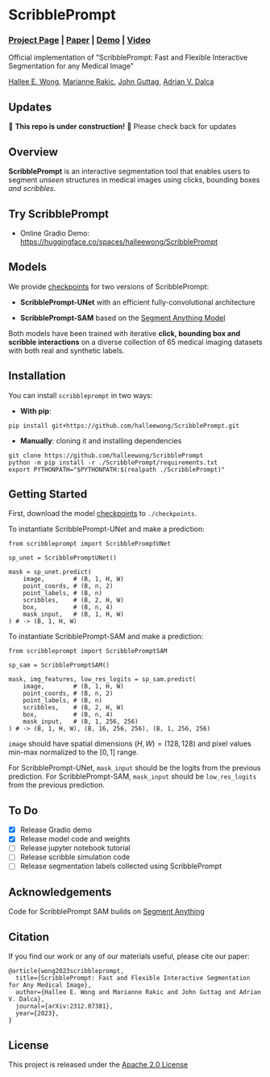 # ScribblePrompt

### [Project Page](https://scribbleprompt.csail.mit.edu) | [Paper](https://arxiv.org/abs/2312.07381) | [Demo](https://huggingface.co/spaces/halleewong/ScribblePrompt) | [Video](https://youtu.be/L8CiAoHzPUE)

Official implementation of "ScribblePrompt: Fast and Flexible Interactive Segmentation for any Medical Image" 

[Hallee E. Wong](https://halleewong.github.io/), [Marianne Rakic](https://mariannerakic.github.io/), [John Guttag](https://people.csail.mit.edu/guttag/), [Adrian V. Dalca](http://www.mit.edu/~adalca/)

## Updates

🚨 **This repo is under construction!** 🚨 Please check back for updates

## Overview

**ScribblePrompt** is an interactive segmentation tool that enables users to segment *unseen* structures in medical images using clicks, bounding boxes *and scribbles*.

## Try ScribblePrompt

* Online Gradio Demo: https://huggingface.co/spaces/halleewong/ScribblePrompt

## Models

We provide [checkpoints](https://www.dropbox.com/scl/fo/zl12obhnsqc2mq7ulviq9/h?rlkey=suaj632fd9aqd6c2gtajz1ywc&dl=0) for two versions of ScribblePrompt: 

* **ScribblePrompt-UNet** with an efficient fully-convolutional architecture  

* **ScribblePrompt-SAM** based on the [Segment Anything Model](https://github.com/facebookresearch/segment-anything)

Both models have been trained with iterative **click, bounding box and scribble interactions** on a diverse collection of 65 medical imaging datasets with both real and synthetic labels. 

## Installation

You can install `scribbleprompt` in two ways:

* **With pip**:

```
pip install git+https://github.com/halleewong/ScribblePrompt.git
```

* **Manually**: cloning it and installing dependencies
```
git clone https://github.com/halleewong/ScribblePrompt
python -m pip install -r ./ScribblePrompt/requirements.txt
export PYTHONPATH="$PYTHONPATH:$(realpath ./ScribblePrompt)"
```

## Getting Started

First, download the model [checkpoints](https://www.dropbox.com/scl/fo/zl12obhnsqc2mq7ulviq9/h?rlkey=suaj632fd9aqd6c2gtajz1ywc&dl=0) to `./checkpoints`.

To instantiate ScribblePrompt-UNet and make a prediction:
```
from scribbleprompt import ScribblePromptUNet

sp_unet = ScribblePromptUNet()

mask = sp_unet.predict(
    image,        # (B, 1, H, W) 
    point_coords, # (B, n, 2)
    point_labels, # (B, n)
    scribbles,    # (B, 2, H, W)
    box,          # (B, n, 4)
    mask_input,   # (B, 1, H, W)
) # -> (B, 1, H, W) 
```

To instantiate ScribblePrompt-SAM and make a prediction:
```
from scribbleprompt import ScribblePromptSAM

sp_sam = ScribblePromptSAM()

mask, img_features, low_res_logits = sp_sam.predict(
    image,        # (B, 1, H, W) 
    point_coords, # (B, n, 2)
    point_labels, # (B, n)
    scribbles,    # (B, 2, H, W)
    box,          # (B, n, 4)
    mask_input,   # (B, 1, 256, 256)
) # -> (B, 1, H, W), (B, 16, 256, 256), (B, 1, 256, 256)

```
`image` should have spatial dimensions $(H,W) = (128,128)$ and pixel values min-max normalized to the $[0,1]$ range. 

For ScribblePrompt-UNet, `mask_input` should be the logits from the previous prediction. For ScribblePrompt-SAM, `mask_input` should be `low_res_logits` from the previous prediction. 

## To Do

- [x] Release Gradio demo 
- [x] Release model code and weights
- [ ] Release jupyter notebook tutorial
- [ ] Release scribble simulation code
- [ ] Release segmentation labels collected using ScribblePrompt

## Acknowledgements

Code for ScribblePrompt SAM builds on [Segment Anything](https://github.com/facebookresearch/segment-anything) 

## Citation

If you find our work or any of our materials useful, please cite our paper:
```
@article{wong2023scribbleprompt,
  title={ScribblePrompt: Fast and Flexible Interactive Segmentation for Any Medical Image},
  author={Hallee E. Wong and Marianne Rakic and John Guttag and Adrian V. Dalca},
  journal={arXiv:2312.07381},
  year={2023},
}
```

## License

This project is released under the [Apache 2.0 License](https://github.com/halleewong/ScribblePrompt/blob/main/LICENSE) 




